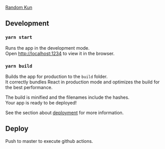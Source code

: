 [Random Kun](https://henteko.github.io/random_kun/)

## Development

### `yarn start`

Runs the app in the development mode.<br /> Open
[http://localhost:1234](http://localhost:1234) to view it in the browser.

### `yarn build`

Builds the app for production to the `build` folder.<br /> It correctly bundles
React in production mode and optimizes the build for the best performance.

The build is minified and the filenames include the hashes.<br /> Your app is
ready to be deployed!

See the section about
[deployment](https://facebook.github.io/create-react-app/docs/deployment) for
more information.

## Deploy

Push to master to execute github actions.